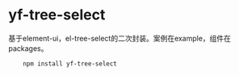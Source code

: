 # yf-tree-select

基于element-ui，el-tree-select的二次封装。案例在example，组件在packages。

```bash
    npm install yf-tree-select
    
    
```
